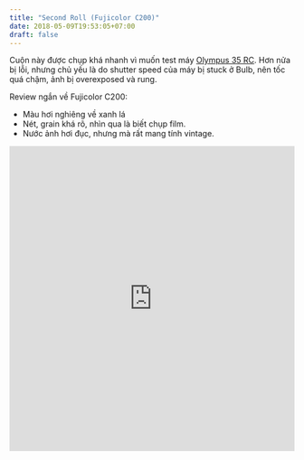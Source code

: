 ```yaml
---
title: "Second Roll (Fujicolor C200)"
date: 2018-05-09T19:53:05+07:00
draft: false
---
```


Cuộn này được chụp khá nhanh vì muốn test máy [Olympus 35 RC](https://kenrockwell.com/olympus/35rc.htm). Hơn nửa bị lỗi, nhưng chủ yếu là do shutter speed của máy bị stuck ở Bulb, nên tốc quá chậm, ảnh bị overexposed và rung.

Review ngắn về Fujicolor C200:  

* Màu hơi nghiêng về xanh lá  
* Nét, grain khá rõ, nhìn qua là biết chụp film.
* Nước ảnh hơi đục, nhưng mà rất mang tính vintage. 

<iframe style="position: relative; top: 0; left: 0; width: 100%; height: 540px;" src="https://flickrembed.com/cms_embed.php?source=flickr&layout=responsive&input=72157694871192101&sort=0&by=album&theme=default&scale=fill&limit=100&skin=default&autoplay=true" scrolling="no" frameborder="0" allowFullScreen="true" webkitallowfullscreen="true" mozallowfullscreen="true"><p><a  href="https://www.youtubevideoembed.com/add-youtube-videos-powerpoint/">https://www.youtubevideoembed.com/add-youtube-videos-powerpoint/</a></p><small>Powered by <a href="https://flickrembed.com">flickr embed</a>.</small></iframe><script type="text/javascript">function showpics(){var a=$("#box").val();$.getJSON("http://api.flickr.com/services/feeds/photos_public.gne?tags="+a+"&tagmode=any&format=json&jsoncallback=?",function(a){$("#images").hide().html(a).fadeIn("fast"),$.each(a.items,function(a,e){$("<img/>").attr("src",e.media.m).appendTo("#images")})})}</script>
